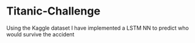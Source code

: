 # Titanic-Challenge
Using the Kaggle dataset I have implemented a LSTM NN to predict who would survive the accident

